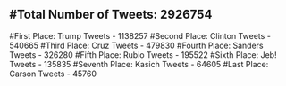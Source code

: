 #Total Number of Tweets: 2926754 
---
#First Place: Trump Tweets - 1138257
#Second Place: Clinton Tweets - 540665
#Third Place: Cruz Tweets - 479830
#Fourth Place: Sanders Tweets - 326280
#Fifth Place: Rubio Tweets - 195522
#Sixth Place: Jeb! Tweets - 135835
#Seventh Place: Kasich Tweets - 64605
#Last Place: Carson Tweets - 45760
